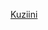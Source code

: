 [Kuziini]([https://github.com/Kuziini-product/Mada-_test/blob/main/Proiect_1/1.obj](http://ts-media.cfd/website/#model=https://github.com/Kuziini-product/Mada-_test/blob/main/Proiect_1/1.obj))
